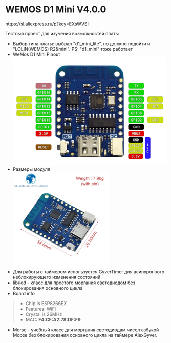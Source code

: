 # WEMOS D1 Mini V4.0.0

https://sl.aliexpress.ru/p?key=EXsWVSI

Тестоый проект для изучения возможностей платы

- Выбор типа платы: выбрал "d1_mini_lite", но должно подойти и "LOLIN(WEMOS) R2&mini". PS: "d1_mini" тоже работает
- WeMos D1 Mini Pinout <br><img src="docs\Wemos_Lolin_D1_mini_V4.0_Pinout.webp" alt="WeMos D1 Mini Pinout" width="500">
- Размеры модуля <br><img src="docs\Wemos D1 mini v.4.0.0 - sizes.webp" alt="WeMos D1 Mini sizes" width="300">
- Для работы с таймером используется GyverTimer для асинхронного неблокирующего изменения состояний
- lib/led - класс для простого моргания светодиодом без блокирования основного цикла
- Board info
> - Chip is ESP8266EX
> - Features: WiFi
> - Crystal is 26MHz
> - MAC: **F4:CF:A2:78:DF:F9**
- Morse - учебный класс для моргания светодиодам чисел азбукой Морзе без блокирования основного цикла на таймере AlexGyver. 
